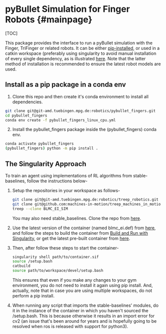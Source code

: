 # pyBullet Simulation for Finger Robots {#mainpage}

[TOC]

This package provides the interface to run a pyBullet simulation with the
Finger, TriFinger or related robots. It can be either [pip-installed](#install-as-a-pip-package-in-a-conda-env),
or used in a catkin workspace (preferably using singularity to avoid manual installation
of every single dependency, as is illustrated [here](#the-singularity-approach). Note that the latter method
of installation is recommended to ensure the latest robot models are used.

## Install as a pip package in a conda env

1. Clone this repo and then create it's conda environment to install all dependencies.

  ```bash
  git clone git@git-amd.tuebingen.mpg.de:robotics/pybullet_fingers.git
  cd pybullet_fingers
  conda env create -f pybullet_fingers_linux_cpu.yml
  ```

2. Install the pybullet_fingers package inside the (pybullet_fingers) conda env.

  ```bash
  conda activate pybullet_fingers
  (pybullet_fingers) python -m pip install .
  ```

## The Singularity Approach

To train an agent using implementations of RL algorithms from stable-baselines, follow the instructions below-

  1. Setup the repositories in your workspace as follows-

      ```bash
      git clone git@git-amd.tuebingen.mpg.de:robotics/treep_robotics.git
      git clone git@github.com:machines-in-motion/treep_machines_in_motion.git
      treep --clone BLMC_EI_SIM
      ```

      You may also need stable_baselines. Clone the repo from [here](https://git-amd.tuebingen.mpg.de/sjoshi/stable-baselines/).

  2. Use the latest version of the container (named blmc_ei.def) from [here](https://git-amd.tuebingen.mpg.de/robotics/blmc_ei_singularity), and follow the steps to build the container from [Build and Run with Singularity](https://atlas.is.localnet/confluence/pages/viewpage.action?spaceKey=AMDW&title=Build+and+Run+with+Singularity), or get the latest pre-built container from [here](https://nextcloud.tuebingen.mpg.de/index.php/s/Jn5qX7NnTqJxopJ).

  3. Then, after follow these steps to start the container-

      ```bash
      singularity shell path/to/container.sif
      source /setup.bash
      catbuild
      source path/to/workspace/devel/setup.bash
      ```
  
      This ensures that even if you make any changes to your gym environment, you do not need to install it again using pip install. And, actually, note that in case you are using multiple workspaces, do not perform a pip install.

  4. When running any script that imports the stable-baselines' modules, do it in the instance of the container in which you haven't sourced the /setup.bash. This is because otherwise it results in an import error for cv2 (an issue that's been around for years and is hopefully going to be resolved when ros is released with support for python3).
